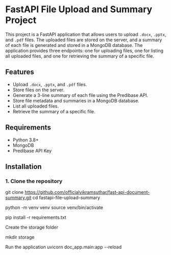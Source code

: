 # FastAPI File Upload and Summary Project

This project is a FastAPI application that allows users to upload `.docx`, `.pptx`, and `.pdf` files. The uploaded files are stored on the server, and a summary of each file is generated and stored in a MongoDB database. The application provides three endpoints: one for uploading files, one for listing all uploaded files, and one for retrieving the summary of a specific file.

## Features

- Upload `.docx`, `.pptx`, and `.pdf` files.
- Store files on the server.
- Generate a 3-line summary of each file using the Predibase API.
- Store file metadata and summaries in a MongoDB database.
- List all uploaded files.
- Retrieve the summary of a specific file.

## Requirements

- Python 3.8+
- MongoDB
- Predibase API Key

## Installation

### 1. Clone the repository


git clone https://github.com/officialvikramsuthar/fast-api-document-summary.git
cd fastapi-file-upload-summary


python -m venv venv
source venv/bin/activate

pip install -r requirements.txt

Create the storage folder

mkdir storage

Run the application
uvicorn doc_app.main:app --reload
